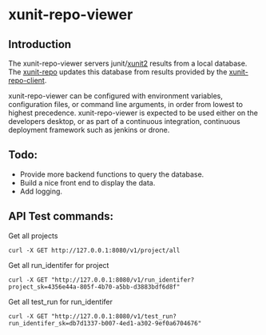 # xunit-repo-viewer

## Introduction

The xunit-repo-viewer servers junit/[xunit2](https://xunit.net/) results from a local database. The [xunit-repo](https://github.com/osynge/xunit-repo) updates this database from results provided by the [xunit-repo-client](https://github.com/osynge/xunit-repo-client).

xunit-repo-viewer can be configured with environment variables, configuration files, or command line arguments, in order from lowest to highest precedence. xunit-repo-viewer is expected to be used either on the developers desktop, or as part of a continuous integration, continuous deployment framework such as jenkins or drone.

## Todo:

* Provide more backend functions to query the database.
* Build a nice front end to display the data.
* Add logging.

## API Test commands:

Get all projects

    curl -X GET http://127.0.0.1:8080/v1/project/all

Get all run_identifer for project

    curl -X GET "http://127.0.0.1:8080/v1/run_identifer?project_sk=4356e44a-805f-4b70-a5bb-d3883bdf6d8f"

Get all test_run for run_identifer

    curl -X GET "http://127.0.0.1:8080/v1/test_run?run_identifer_sk=db7d1337-b007-4ed1-a302-9ef0a6704676"